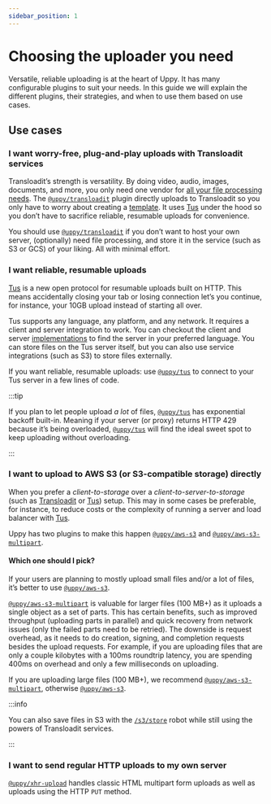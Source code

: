 ```yaml
---
sidebar_position: 1
---
```


# Choosing the uploader you need

Versatile, reliable uploading is at the heart of Uppy. It has many configurable
plugins to suit your needs. In this guide we will explain the different plugins,
their strategies, and when to use them based on use cases.

## Use cases

### I want worry-free, plug-and-play uploads with Transloadit services

Transloadit’s strength is versatility. By doing video, audio, images, documents,
and more, you only need one vendor for [all your file processing
needs][transloadit-services]. The [`@uppy/transloadit`][] plugin directly
uploads to Transloadit so you only have to worry about creating a
[template][transloadit-concepts]. It uses
[Tus](#i-want-reliable-resumable-uploads) under the hood so you don’t have to
sacrifice reliable, resumable uploads for convenience.

You should use [`@uppy/transloadit`][] if you don’t want to host your own
server, (optionally) need file processing, and store it in the service (such as
S3 or GCS) of your liking. All with minimal effort.

### I want reliable, resumable uploads

[Tus][tus] is a new open protocol for resumable uploads built on HTTP. This
means accidentally closing your tab or losing connection let’s you continue, for
instance, your 10GB upload instead of starting all over.

Tus supports any language, any platform, and any network. It requires a client
and server integration to work. You can checkout the client and server
[implementations][tus-implementations] to find the server in your preferred
language. You can store files on the Tus server itself, but you can also use
service integrations (such as S3) to store files externally.

If you want reliable, resumable uploads: use [`@uppy/tus`][] to connect to your
Tus server in a few lines of code.

:::tip

If you plan to let people upload _a lot_ of files, [`@uppy/tus`][] has
exponential backoff built-in. Meaning if your server (or proxy) returns HTTP 429
because it’s being overloaded, [`@uppy/tus`][] will find the ideal sweet spot to
keep uploading without overloading.

:::

### I want to upload to AWS S3 (or S3-compatible storage) directly

When you prefer a _client-to-storage_ over a _client-to-server-to-storage_ (such
as [Transloadit](/docs/transloadit) or [Tus](/docs/tus)) setup. This may in some
cases be preferable, for instance, to reduce costs or the complexity of running
a server and load balancer with [Tus](/docs/tus).

Uppy has two plugins to make this happen [`@uppy/aws-s3`][] and
[`@uppy/aws-s3-multipart`][].

#### Which one should I pick?

If your users are planning to mostly upload small files and/or a lot of files,
it’s better to use [`@uppy/aws-s3`][].

[`@uppy/aws-s3-multipart`][] is valuable for larger files (100&nbsp;MB+) as it
uploads a single object as a set of parts. This has certain benefits, such as
improved throughput (uploading parts in parallel) and quick recovery from
network issues (only the failed parts need to be retried). The downside is
request overhead, as it needs to do creation, signing, and completion requests
besides the upload requests. For example, if you are uploading files that are
only a couple kilobytes with a 100ms roundtrip latency, you are spending 400ms
on overhead and only a few milliseconds on uploading.

If you are uploading large files (100&nbsp;MB+), we recommend
[`@uppy/aws-s3-multipart`][], otherwise [`@uppy/aws-s3`][].

:::info

You can also save files in S3 with the [`/s3/store`][s3-robot] robot while still
using the powers of Transloadit services.

:::

### I want to send regular HTTP uploads to my own server

[`@uppy/xhr-upload`][] handles classic HTML multipart form uploads as well as
uploads using the HTTP `PUT` method.

[s3-robot]: https://transloadit.com/services/file-exporting/s3-store/
[transloadit-services]: https://transloadit.com/services/
[transloadit-concepts]: https://transloadit.com/docs/getting-started/concepts/
[`@uppy/transloadit`]: /docs/transloadit
[`@uppy/tus`]: /docs/tus
[`@uppy/aws-s3-multipart`]: /docs/upload-strategies/aws-s3-multipart
[`@uppy/aws-s3`]: /docs/upload-strategies/aws-s3
[`@uppy/xhr-upload`]: /docs/upload-strategies/xhr
[tus]: https://tus.io/
[tus-implementations]: https://tus.io/implementations.html
